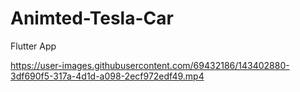 # Animted-Tesla-Car
Flutter App


https://user-images.githubusercontent.com/69432186/143402880-3df690f5-317a-4d1d-a098-2ecf972edf49.mp4

